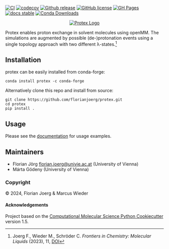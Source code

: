 [//]: # (Badges)
[![CI](https://github.com/cbc-univie/protex/actions/workflows/CI.yaml/badge.svg)](https://github.com/cbc-univie/protex/actions/workflows/CI.yaml)
[![codecov](https://codecov.io/gh/florianjoerg/protex/branch/main/graph/badge.svg?token=ddqu0BzewU)](https://codecov.io/gh/florianjoerg/protex)
[![Github release](https://badgen.net/github/release/cbc-univie/protex)](https://github.com/cbc-univie/protex/releases/)
[![GitHub license](https://img.shields.io/github/license/florianjoerg/protex?color=green)](https://github.com/florianjoerg/protex/blob/main/LICENSE)
[![GH Pages](https://github.com/cbc-univie/protex/actions/workflows/gh_pages.yml/badge.svg)](https://github.com/cbc-univie/protex/actions/workflows/gh_pages.yml)
[![docs stable](https://img.shields.io/badge/docs-stable-5077AB.svg?logo=read%20the%20docs)](https://cbc-univie.github.io/protex/)
[![Conda Downloads](https://img.shields.io/conda/dn/conda-forge/protex.svg)](https://anaconda.org/conda-forge/protex)

[//]: <[![GitHub Actions Build Status](https://github.com/cbc-univie/protex/workflows/CI/badge.svg)](https://github.com/cbc-univie/protex/actions?query=workflow%3ACI)>
[//]: <[![GitHub forks](https://img.shields.io/github/forks/florianj77/protex)](https://github.com/florianj77/protex/network)>
[//]: <[![Github tag](https://badgen.net/github/tag/florianj77/protex)](https://github.com/florianj77/protex/tags/)>
[//]: <[![GitHub issues](https://img.shields.io/github/issues/florianj77/protex?style=flat)](https://github.com/florianj77/protex/issues)>
[//]: <[![GitHub stars](https://img.shields.io/github/stars/florianj77/protex)](https://github.com/florianj77/protex/stargazers)>
[//]: <[![codecov](https://codecov.io/gh/florianj77/protex/branch/main/graph/badge.svg?token=ddqu0BzewU)](https://codecov.io/gh/florianj77/protex)>

<p align="center">
 <a href="https://florianjoerg.github.io/protex" target="_blank" rel="noopener noreferrer">
  <img src="https://github.com/florianjoerg/protex/blob/main/docs/assets/images/protex_logo.png" alt="Protex Logo"/>
 </a>
</p>

Protex enables proton exchange in solvent molecules using openMM. The simulations are augmented by possible (de-)protonation events using a single topology approach with two different λ-states.[^1]

## Installation

protex can be easily installed from conda-forge:
```
conda install protex -c conda-forge
```
Alternatively clone this repo and install from source:
```
git clone https://github.com/florianjoerg/protex.git
cd protex
pip install .
```

## Usage
Please see the [documentation](https://cbc-univie.github.io/protex/) for usage examples.

## Maintainers

- Florian Jörg <florian.joerg@univie.ac.at> (University of Vienna)
- Márta Gödeny (University of Vienna)

### Copyright

:copyright: 2024, Florian Joerg & Marcus Wieder


#### Acknowledgements
 
Project based on the 
[Computational Molecular Science Python Cookiecutter](https://github.com/molssi/cookiecutter-cms) version 1.5.

[^1]: Joerg F., Wieder M., Schröder C. *Frontiers in Chemistry: Molecular Liquids* (2023), 11, [DOI]( https://doi.org/10.3389/fchem.2023.1140896) 
